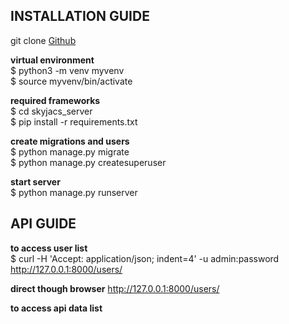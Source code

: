 
## INSTALLATION GUIDE

git clone [Github](https://github.com/rmit-s3562437-james-huang/skyjacs.git)

**virtual environment**<br>
$ python3 -m venv myvenv<br>
$ source myvenv/bin/activate<br>

**required frameworks**<br>
$ cd skyjacs_server<br>
$ pip install -r requirements.txt<br>

**create migrations and users**<br>
$ python manage.py migrate<br>
$ python manage.py createsuperuser<br>

**start server**<br>
$ python manage.py runserver


## API GUIDE

**to access user list**<br>
$ curl -H 'Accept: application/json; indent=4' -u admin:password http://127.0.0.1:8000/users/

**direct though browser** http://127.0.0.1:8000/users/

**to access api data list**

